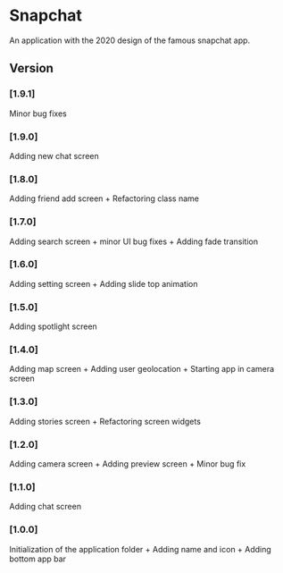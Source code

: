 # Snapchat
An application with the 2020 design of the famous snapchat app.

## Version
### [1.9.1] 
Minor bug fixes

### [1.9.0] 
Adding new chat screen

### [1.8.0] 
Adding friend add screen + Refactoring class name

### [1.7.0] 
Adding search screen + minor UI bug fixes + Adding fade transition

### [1.6.0] 
Adding setting screen + Adding slide top animation

### [1.5.0] 
Adding spotlight screen

### [1.4.0] 
Adding map screen + Adding user geolocation + Starting app in camera screen

### [1.3.0] 
Adding stories screen + Refactoring screen widgets

### [1.2.0] 
Adding camera screen + Adding preview screen + Minor bug fix

### [1.1.0] 
Adding chat screen

### [1.0.0] 
Initialization of the application folder + Adding name and icon + Adding bottom app bar